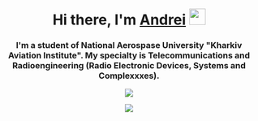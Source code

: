 <h1 align="center">Hi there, I'm <a href="https://yavoriv-info.com.ua/wp-content/uploads/vasha-reklama-200-1.gif" target="_blank">Andrei</a> 
<img src="https://github.com/blackcater/blackcater/raw/main/images/Hi.gif" height="32"/></h1>
<h3 align="center">I'm a student of National Aerospase University "Kharkiv Aviation Institute". My specialty is Telecommunications and Radioengineering (Radio Electronic Devices, Systems and Complexxxes).</h3>

<p align="center">  
  <a href="https://t.me/why7qq">
    <img src="https://img.shields.io/badge/Telegram-2CA5E0?style=for-the-badge&logo=telegram&logoColor=white">
  </a>
</p>
   
<p align="center">
  <a href="https://steamcommunity.com/id/was_it_me/">
  <img src="https://img.shields.io/badge/steam-%23000000.svg?style=for-the-badge&logo=steam&logoColor=white">
  </a>
</p>

